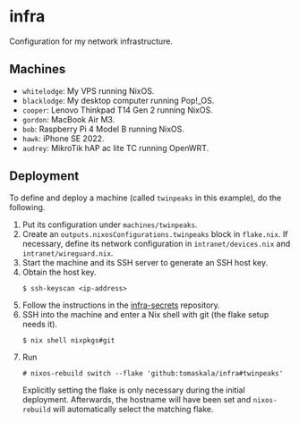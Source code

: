# infra

Configuration for my network infrastructure.

## Machines

- `whitelodge`: My VPS running NixOS.
- `blacklodge`: My desktop computer running Pop!\_OS.
- `cooper`: Lenovo Thinkpad T14 Gen 2 running NixOS.
- `gordon`: MacBook Air M3.
- `bob`: Raspberry Pi 4 Model B running NixOS.
- `hawk`: iPhone SE 2022.
- `audrey`: MikroTik hAP ac lite TC running OpenWRT.

## Deployment

To define and deploy a machine (called `twinpeaks` in this example), do the
following.

1. Put its configuration under `machines/twinpeaks`.
2. Create an `outputs.nixosConfigurations.twinpeaks` block in `flake.nix`. If
   necessary, define its network configuration in `intranet/devices.nix` and
   `intranet/wireguard.nix`.
3. Start the machine and its SSH server to generate an SSH host key.
4. Obtain the host key.
   ```
   $ ssh-keyscan <ip-address>
   ```
5. Follow the instructions in the
   [infra-secrets](https://github.com/tomaskala/infra-secrets) repository.
6. SSH into the machine and enter a Nix shell with git (the flake setup needs
   it).
   ```
   $ nix shell nixpkgs#git
   ```
7. Run
   ```
   # nixos-rebuild switch --flake 'github:tomaskala/infra#twinpeaks'
   ```
   Explicitly setting the flake is only necessary during the initial
   deployment. Afterwards, the hostname will have been set and `nixos-rebuild`
   will automatically select the matching flake.
